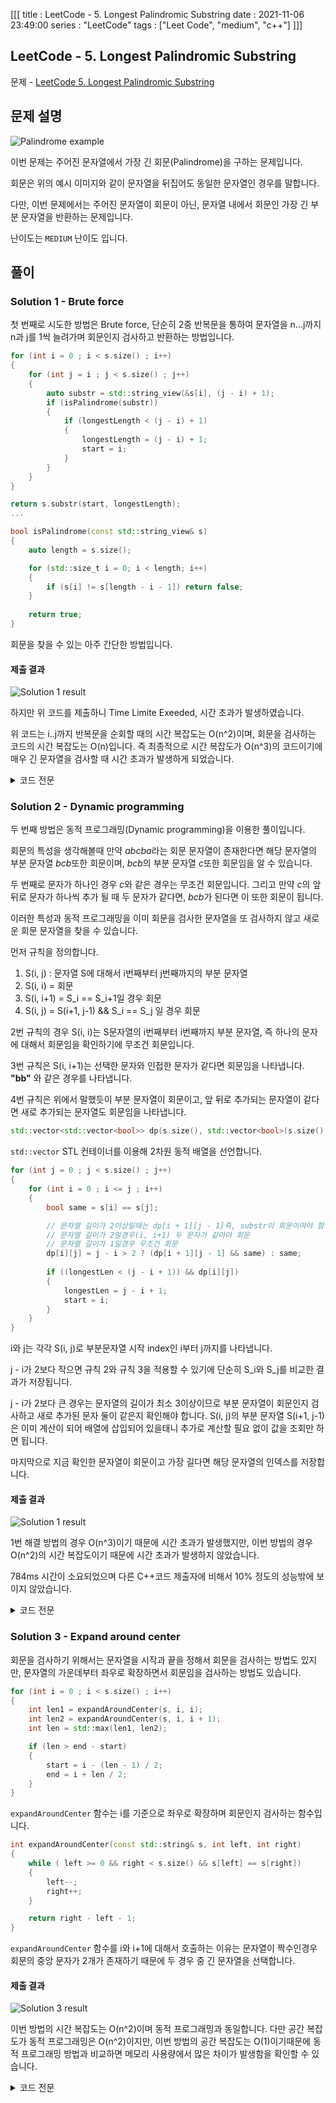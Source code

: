 [[[
title : LeetCode - 5. Longest Palindromic Substring
date : 2021-11-06 23:49:00
series : "LeetCode"
tags : ["Leet Code", "medium", "c++"]
]]]

## LeetCode - 5. Longest Palindromic Substring
문제 - [LeetCode 5. Longest Palindromic Substring](https://leetcode.com/problems/longest-palindromic-substring/)

## 문제 설명
![Palindrome example](https://uselessetymology.files.wordpress.com/2019/10/palindrome-useless-etymology-12.png)

이번 문제는 주어진 문자열에서 가장 긴 회문(Palindrome)을 구하는 문제입니다.

회문은 위의 예시 이미지와 같이 문자열을 뒤집어도 동일한 문자열인 경우를 말합니다.

다만, 이번 문제에서는 주어진 문자열이 회문이 아닌, 문자열 내에서 회문인 가장 긴 부분 문자열을 반환하는 문제입니다.

난이도는 `MEDIUM` 난이도 입니다.

## 풀이
### Solution 1 - Brute force
첫 번째로 시도한 방법은 Brute force, 단순히 2중 반복문을 통하여 문자열을 n...j까지 n과 j를 1씩 늘려가며 회문인지 검사하고 반환하는 방법입니다.

```c++
for (int i = 0 ; i < s.size() ; i++)
{
    for (int j = i ; j < s.size() ; j++)
    {
        auto substr = std::string_view(&s[i], (j - i) + 1);
        if (isPalindrome(substr))
        {
            if (longestLength < (j - i) + 1)
            {
                longestLength = (j - i) + 1;
                start = i;
            }
        }
    }
}

return s.substr(start, longestLength);
...

bool isPalindrome(const std::string_view& s)
{
    auto length = s.size();

    for (std::size_t i = 0; i < length; i++)
    {
        if (s[i] != s[length - i - 1]) return false;
    }
    
    return true;
}
``` 

회문을 찾을 수 있는 아주 간단한 방법입니다.

#### 제출 결과
![Solution 1 result](./assets/images/leet_code/5/result_1.png)

하지만 위 코드를 제출하니 Time Limite Exeeded, 시간 초과가 발생하였습니다.

위 코드는 i..j까지 반복문을 순회할 때의 시간 복잡도는 O(n^2)이며, 회문을 검사하는 코드의 시간 복잡도는 O(n)입니다. 즉 최종적으로 시간 복잡도가 O(n^3)의 코드이기에 매우 긴 문자열을 검사할 때 시간 초과가 발생하게 되었습니다.

<details>
<summary>코드 전문</summary>
    
```c++
#include <string>
#include <string_view>
#include <iostream>

class Solution 
{
public:
    std::string longestPalindrome(std::string s) 
    {
        if (s.size() == 1 || s.size() == 0) return s;

        int longestLength = 0;
        int start = 0;

        for (int i = 0 ; i < s.size() ; i++)
        {
            for (int j = i ; j < s.size() ; j++)
            {
                auto substr = std::string_view(&s[i], (j - i) + 1);
                if (isPalindrome(substr))
                {
                    if (longestLength < (j - i) + 1)
                    {
                        longestLength = (j - i) + 1;
                        start = i;
                    }
                }
            }
        }
        
        return s.substr(start, longestLength);
    }

private:
    bool isPalindrome(const std::string_view& s)
    {
        auto length = s.size();

        for (std::size_t i = 0; i < length; i++)
        {
            if (s[i] != s[length - i - 1]) return false;
        }
        
        return true;
    }
};
```

</details>

### Solution 2 - Dynamic programming
두 번째 방법은 동적 프로그래밍(Dynamic programming)을 이용한 풀이입니다.

회문의 특성을 생각해볼때 만약 *abcba*라는 회문 문자열이 존재한다면 해당 문자열의 부분 문자열 *bcb*또한 회문이며, *bcb*의 부분 문자열 *c*또한 회문임을 알 수 있습니다.

두 번째로 문자가 하나인 경우 *c*와 같은 경우는 무조건 회문입니다. 그리고 만약 *c*의 앞뒤로 문자가 하나씩 추가 될 때 두 문자가 같다면, *bcb*가 된다면 이 또한 회문이 됩니다.

이러한 특성과 동적 프로그래밍을 이미 회문을 검사한 문자열을 또 검사하지 않고 새로운 회문 문자열을 찾을 수 있습니다.

먼저 규칙을 정의합니다.
1. S(i, j) : 문자열 S에 대해서 i번째부터 j번째까지의 부분 문자열
2. S(i, i) = 회문
3. S(i, i+1) = S_i == S_i+1일 경우 회문
4. S(i, j) = S(i+1, j-1) && S_i == S_j 일 경우 회문

2번 규칙의 경우 S(i, i)는 S문자열의 i번째부터 i번째까지 부분 문자열, 즉 하나의 문자에 대해서 회문임을 확인하기에 무조건 회문입니다.

3번 규칙은 S(i, i+1)는 선택한 문자와 인접한 문자가 같다면 회문임을 나타냅니다. **"bb"** 와 같은 경우를 나타냅니다.

4번 규칙은 위에서 말했듯이 부분 문자열이 회문이고, 앞 뒤로 추가되는 문자열이 같다면 새로 추가되는 문자열도 회문임을 나타냅니다.

```c++
std::vector<std::vector<bool>> dp(s.size(), std::vector<bool>(s.size(), false));
```

`std::vector` STL 컨테이너를 이용해 2차원 동적 배열을 선언합니다.

```c++
for (int j = 0 ; j < s.size() ; j++)
{
    for (int i = 0 ; i <= j ; i++)
    {
        bool same = s[i] == s[j];

        // 문자열 길이가 2이상일때는 dp[i + 1][j - 1]즉, substr이 회문이여야 함
        // 문자열 길이가 2일경우(i, i+1) 두 문자가 같아야 회문
        // 문자열 길이가 1일경우 무조건 회문
        dp[i][j] = j - i > 2 ? (dp[i + 1][j - 1] && same) : same;
        
        if ((longestLen < (j - i + 1)) && dp[i][j])
        {
            longestLen = j - i + 1;
            start = i;
        }
    }
}
```

i와 j는 각각 S(i, j)로 부분문자열 시작 index인 i부터 j까지를 나타냅니다. 

j - i가 2보다 작으면 규칙 2와 규칙 3을 적용할 수 있기에 단순히 S_i와 S_j를 비교한 결과가 저장됩니다.

j - i가 2보다 큰 경우는 문자열의 길이가 최소 3이상이므로 부분 문자열이 회문인지 검사하고 새로 추가된 문자 둘이 같은지 확인해야 합니다. S(i, j)의 부분 문자열 S(i+1, j-1)은 이미 계산이 되어 배열에 삽입되어 있을태니 추가로 계산할 필요 없이 값을 조회만 하면 됩니다.

마지막으로 지금 확인한 문자열이 회문이고 가장 길다면 해당 문자열의 인덱스를 저장합니다.

#### 제출 결과
![Solution 1 result](./assets/images/leet_code/5/result_2.png)

1번 해결 방법의 경우 O(n^3)이기 때문에 시간 초과가 발생했지만, 이번 방법의 경우 O(n^2)의 시간 복잡도이기 때문에 시간 초과가 발생하지 않았습니다.

784ms 시간이 소요되었으며 다른 C++코드 제출자에 비해서 10% 정도의 성능밖에 보이지 않았습니다.

<details>
<summary>코드 전문</summary>
    
```c++
#include <string>
#include <string_view>
#include <iostream>
#include <vector>

class Solution 
{
public:
    std::string longestPalindrome(std::string s) 
    {
        if (s.size() == 1 || s.size() == 0) return s;

        int longestLen = 0;
        int start = 0;

        std::vector<std::vector<bool>> dp(s.size(), std::vector<bool>(s.size(), false));

        // 열 기반으로 탐색
        for (int j = 0 ; j < s.size() ; j++)
        {
            for (int i = 0 ; i <= j ; i++)
            {
                bool same = s[i] == s[j];

                // 문자열 길이가 2이상일때는 dp[i + 1][j - 1]즉, substr이 회문이여야 함
                // 문자열 길이가 2일경우(i, i+1) 두 문자가 같아야 회문
                // 문자열 길이가 1일경우 무조건 회문
                dp[i][j] = j - i > 2 ? (dp[i + 1][j - 1] && same) : same;
                
                if ((longestLen < (j - i + 1)) && dp[i][j])
                {
                    longestLen = j - i + 1;
                    start = i;
                }
            }
        }

        return s.substr(start, longestLen);
    }
};
```

</details>

### Solution 3 - Expand around center
회문을 검사하기 위해서는 문자열을 시작과 끝을 정해서 회문을 검사하는 방법도 있지만, 문자열의 가운데부터 좌우로 확장하면서 회문임을 검사하는 방법도 있습니다.

```c++
for (int i = 0 ; i < s.size() ; i++)
{
    int len1 = expandAroundCenter(s, i, i);
    int len2 = expandAroundCenter(s, i, i + 1);
    int len = std::max(len1, len2);

    if (len > end - start)
    {
        start = i - (len - 1) / 2;
        end = i + len / 2;
    }
}
```

`expandAroundCenter` 함수는 i를 기준으로 좌우로 확장하며 회문인지 검사하는 함수입니다.

```c++
int expandAroundCenter(const std::string& s, int left, int right)
{
    while ( left >= 0 && right < s.size() && s[left] == s[right])
    {
        left--;
        right++;
    }

    return right - left - 1;
}
```

`expandAroundCenter` 함수를 i와 i+1에 대해서 호출하는 이유는 문자열이 짝수인경우 회문의 중앙 문자가 2개가 존재하기 때문에 두 경우 중 긴 문자열을 선택합니다.

#### 제출 결과
![Solution 3 result](./assets/images/leet_code/5/result_3.png)

이번 방법의 시간 복잡도는 O(n^2)이며 동적 프로그래밍과 동일합니다. 다만 공간 복잡도가 동적 프로그래밍은 O(n^2)이지만, 이번 방법의 공간 복잡도는 O(1)이기때문에 동적 프로그래밍 방법과 비교하면 메모리 사용량에서 많은 차이가 발생함을 확인할 수 있습니다.

<details>
<summary>코드 전문</summary>
    
```c++
#include <string>
#include <iostream>
#include <algorithm>

class Solution 
{
public:
    std::string longestPalindrome(std::string s) 
    {
        if (s.size() == 1 || s.size() == 0) return s;

        int start = 0;
        int end = 0;

        for (int i = 0 ; i < s.size() ; i++)
        {
            int len1 = expandAroundCenter(s, i, i);
            int len2 = expandAroundCenter(s, i, i + 1);
            int len = std::max(len1, len2);

            if (len > end - start)
            {
                start = i - (len - 1) / 2;
                end = i + len / 2;
            }
        }
        
        return s.substr(start, (end - start) + 1);
    }
private:
    int expandAroundCenter(const std::string& s, int left, int right)
    {
        while ( left >= 0 && right < s.size() && s[left] == s[right])
        {
            left--;
            right++;
        }

        return right - left - 1;
    }
};
```

</details>